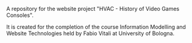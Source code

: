 A repository for the website project "HVAC - History of Video Games Consoles". 

It is created for the completion of the course Information Modelling and Website Technologies held by Fabio Vitali at University of Bologna.